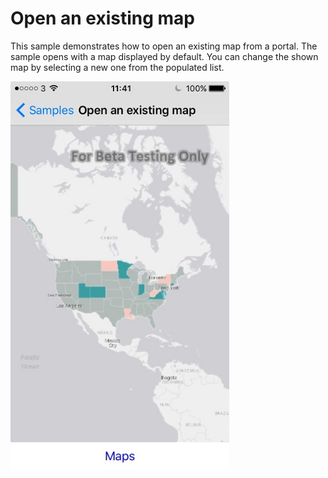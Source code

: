 # Open an existing map

This sample demonstrates how to open an existing map from a portal. The sample opens with a map displayed by default. You can change the shown map by selecting a new one from the populated list.

<img src="OpenExistingMap.jpg" width="350"/>



